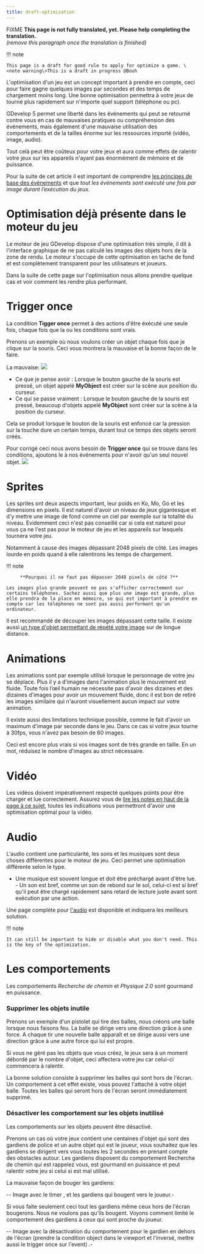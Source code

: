 ```yaml
---
title: draft-optimization
---
```

FIXME **This page is not fully translated, yet. Please help completing the translation.**  
*(remove this paragraph once the translation is finished)*

!!! note

    This page is a draft for good rule to apply for optimize a game. \<note warning\>This is a draft in progress @Bouh

L'optimisation d'un jeu est un concept important à prendre en compte, ceci pour faire gagne quelques images par secondes et des temps de chargement moins long. Une bonne optimisation permettra à votre jeux de tourné plus rapidement sur n'importe quel support (téléphone ou pc).

GDevelop 5 permet une liberté dans les événements qui peut se retourné contre vous en cas de mauvaises pratiques ou compréhension des événements, mais également d'une mauvaise utilisation des comportements et de la tailles énorme sur les ressources importé (vidéo, image, audio).

Tout celà peut être coûteux pour votre jeux et aura comme effets de ralentir votre jeux sur les appareils n'ayant pas énormément de mémoire et de puissance.

Pour la suite de cet article il est important de comprendre [les principes de base des événements](/fr/gdevelop5/tutorials/basic-game-making-concepts##comment_les_evenements_affectent_les_objets) et que *tout les événements sont exécuté une fois par image durant l’exécution du jeux*.

# Optimisation déjà présente dans le moteur du jeu

Le moteur de jeu GDevelop dispose d'une optimisation très simple, il dit à l'interface graphique de ne pas calculé les images des objets hors de la zone de rendu. Le moteur s'occupe de cette optimisation en tache de fond et est complètement transparent pour les utilisateurs et joueurs.

Dans la suite de cette page sur l'optimisation nous allons prendre quelque cas et voir comment les rendre plus performant.

# Trigger once

La condition **Tigger once** permet à des actions d'être éxécuté une seule fois, chaque fois que la ou les conditions sont vrais.

Prenons un exemple où nous voulons créer un objet chaque fois que je clique sur la souris. Ceci vous montrera la mauvaise et la bonne façon de le faire.

La mauvaise: ![](/gdevelop5/events/bad_event_optimisation.png)

- Ce que je pense avoir : Lorsque le bouton gauche de la souris est pressé, un objet appelé **MyObject** est créer sur la scène aux position du curseur.
- Ce qui se passe vraiment : Lorsque le bouton gauche de la souris est pressé, beaucoup d'objets appelé **MyObject** sont créer sur la scène à la position du curseur.

Cela se produit lorsque le bouton de la souris est enfoncé car la pression sur la touche dure un certain temps, durant tout ce temps des objets seront créés.

Pour corrigé ceci nous avons besoin de **Trigger once** qui se trouve dans les conditions, ajoutons le à nos événements pour n'avoir qu'un seul nouvel objet. ![](/gdevelop5/events/good_event_optimisation.png)

# Sprites

Les sprites ont deux aspects important, leur poids en Ko, Mo, Go et les dimensions en pixels. Il est naturel d'avoir un niveau de jeux gigantesque et d'y mettre une image de fond comme un ciel par exemple sur la totalité du niveau. Evidemment ceci n'est pas conseillé car si cela est naturel pour vous ça ne l'est pas pour le moteur de jeu et les appareils sur lesquels tournera votre jeu.

Notamment à cause des images dépassant 2048 pixels de côté. Les images lourde en poids quand à elle ralentirons les temps de chargement.

!!! note
    
         **Pourquoi il ne faut pas dépasser 2048 pixels de côté ?**
    
    Les images plus grande peuvent ne pas s'afficher correctement sur certains téléphones. Sachez aussi que plus une image est grande, plus elle prendra de la place en mémoire, se qui est important à prendre en compte car les téléphones ne sont pas aussi performant qu'un ordinateur. 

Il est recommandé de découper les images dépassant cette taille. Il existe aussi [un type d'objet permettant de répété votre image](/fr/gdevelop5/objects/tiled_sprite) sur de longue distance.

# Animations

Les animations sont par exemple utilisé lorsque le personnage de votre jeu se déplace. Plus il y a d'images dans l'animation plus le mouvement est fluide. Toute fois l’œil humain ne nécessite pas d'avoir des dizaines et des dizaines d'images pour avoir un mouvement fluide, donc il est bon de retiré les images similaire qui n'auront visuellement aucun impact sur votre animation.

Il existe aussi des limitations technique possible, comme le fait d'avoir un maximum d'image par seconde dans le jeu. Dans ce cas si votre jeux tourne à 30fps, vous n'avez pas besoin de 60 images.

Ceci est encore plus vrais si vos images sont de très grande en taille. En un mot, réduisez le nombre d'images au strict nécessaire.

# Vidéo

Les vidéos doivent impérativement respecté quelques points pour être charger et lue correctement. Assurez vous de [lire les notes en haut de la page à ce sujet](/gdevelop5/objects/video), toutes les indications vous permettront d'avoir une optimisation optimal pour la vidéo.

# Audio

L'audio contient une particularité, les sons et les musiques sont deux choses différentes pour le moteur de jeu. Ceci permet une optimisation différente selon le type.

- Une musique est souvent longue et doit être préchargé avant d'être lue. - Un son est bref, comme un son de rebond sur le sol, celui-ci est si bref qu'il peut être chargé rapidement sans retard de lecture juste avant sont exécution par une action.

Une page complète pour [l'audio](/gdevelop5/all-features/audio#performance_considerations) est disponible et indiquera les meilleurs solution.

!!! note

    It can still be important to hide or disable what you don't need. This is the key of the optimization.

# Les comportements

Les comportements *Recherche de chemin* et *Physique 2.0* sont gourmand en puissance.

### Supprimer les objets inutile

Prenons un exemple d'un pistolet qui tire des balles, nous créons une balle lorsque nous faisons feu. La balle se dirige vers une direction grâce à une force. A chaque tir une nouvelle balle apparaît et se dirige aussi vers une direction grâce à une autre force qui lui est propre.

Si vous ne géré pas les objets que vous créez, le jeux sera à un moment débordé par le nombre d'objet, ceci affectera votre jeu car celui-ci commencera à ralentir.

La bonne solution consiste à supprimer les balles qui sont hors de l'écran. Un comportement à cet effet existe, vous pouvez l'attaché à votre objet balle. Toutes les balles qui seront hors de l'écran seront immédiatement supprimé.

### Désactiver les comportement sur les objets inutilisé

Les comportements sur les objets peuvent être désactivé.

Prenons un cas où votre jeux contient une centaines d'objet qui sont des gardiens de police et un autre objet qui est le joueur, vous souhaitez que les gardiens se dirigent vers vous toutes les 2 secondes en prenant compte des obstacles autour. Les gardiens disposent du comportement Recherche de chemin qui est rappelez vous, est gourmand en puissance et peut ralentir votre jeu si celui si est mal utilisé.

La mauvaise façon de bouger les gardiens:

-- Image avec le timer , et les gardiens qui bougent vers le joueur.-

Si vous faite seulement ceci tout les gardiens même ceux hors de l'écran bougerons. Nous ne voulons pas qu'ils bougent. Voyons comment limité le comportement des gardiens à ceux qui sont proche du joueur.

-- Image avec la désactivation du comportement pour le gardien en dehors de l'écran (prendre la condition object dans le viewport et l'inversé, mettre aussi le trigger once sur l'event) .-
